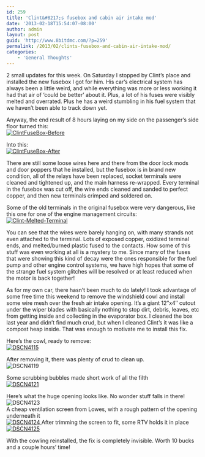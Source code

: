 ```yaml
---
id: 259
title: 'Clint&#8217;s fusebox and cabin air intake mod'
date: '2013-02-18T15:54:07-08:00'
author: admin
layout: post
guid: 'http://www.8bitdmc.com/?p=259'
permalink: /2013/02/clints-fusebox-and-cabin-air-intake-mod/
categories:
    - 'General Thoughts'
---
```


2 small updates for this week. On Saturday I stopped by Clint’s place and installed the new fusebox I got for him. His car’s electrical system has always been a little weird, and while everything was more or less working it had that air of ‘could be better’ about it. Plus, a lot of his fuses were visibly melted and overrated. Plus he has a weird stumbling in his fuel system that we haven’t been able to track down yet.

Anyway, the end result of 8 hours laying on my side on the passenger’s side floor turned this:  
[![ClintFuseBox-Before](../../../assets/images2013/02/ClintFuseBox-Before-300x225.jpg)](../../../assets/images2013/02/ClintFuseBox-Before.jpg)

Into this:  
[![ClintFuseBox-After](../../../assets/images2013/02/ClintFuseBox-After-300x225.jpg)](../../../assets/images2013/02/ClintFuseBox-After.jpg)

There are still some loose wires here and there from the door lock mods and door poppers that he installed, but the fusebox is in brand new condition, all of the relays have been replaced, socket terminals were cleaned and tightened up, and the main harness re-wrapped. Every terminal in the fusebox was cut off, the wire ends cleaned and sanded to perfect copper, and then new terminals crimped and soldered on.

Some of the old terminals in the original fusebox were very dangerous, like this one for one of the engine management circuits:  
[![Clint-Melted-Terminal](../../../assets/images2013/02/Clint-Melted-Terminal-300x225.jpg)](../../../assets/images2013/02/Clint-Melted-Terminal.jpg)

You can see that the wires were barely hanging on, with many strands not even attached to the terminal. Lots of exposed copper, oxidized terminal ends, and melted/burned plastic fused to the contacts. How some of this stuff was even working at all is a mystery to me. Since many of the fuses that were showing this kind of decay were the ones responsible for the fuel pump and other engine control systems, we have high hopes that some of the strange fuel system glitches will be resolved or at least reduced when the motor is back together!

As for my own car, there hasn’t been much to do lately! I took advantage of some free time this weekend to remove the windshield cowl and install some wire mesh over the fresh air intake opening. It’s a giant 12″x4″ cutout under the wiper blades with basically nothing to stop dirt, debris, leaves, etc from getting inside and collecting in the evaporator box. I cleaned the box last year and didn’t find much crud, but when I cleaned Clint’s it was like a compost heap inside. That was enough to motivate me to install this fix.

Here’s the cowl, ready to remove:[  
![DSCN4115](../../../assets/images2013/02/DSCN4115-300x224.jpg)](../../../assets/images2013/02/DSCN4115.jpg)

After removing it, there was plenty of crud to clean up.  
![DSCN4119](../../../assets/images2013/02/DSCN4119-300x224.jpg)

Some scrubbing bubbles made short work of all the filth  
[![DSCN4121](../../../assets/images2013/02/DSCN4121-300x224.jpg)](../../../assets/images2013/02/DSCN4121.jpg)

Here’s what the huge opening looks like. No wonder stuff falls in there!  
![DSCN4123](../../../assets/images2013/02/DSCN4123-300x224.jpg)  
[  ](../../../assets/images2013/02/DSCN4121.jpg)A cheap ventilation screen from Lowes, with a rough pattern of the opening underneath it[  
![DSCN4124](../../../assets/images2013/02/DSCN4124-300x224.jpg)  ](../../../assets/images2013/02/DSCN4124.jpg) [  ](../../../assets/images2013/02/DSCN4125.jpg)After trimming the screen to fit, some RTV holds it in place[  
![DSCN4125](../../../assets/images2013/02/DSCN4125-300x224.jpg)](../../../assets/images2013/02/DSCN4125.jpg)

With the cowling reinstalled, the fix is completely invisible. Worth 10 bucks and a couple hours’ time!